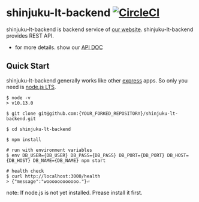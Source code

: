 # shinjuku-lt-backend [![CircleCI](https://circleci.com/gh/shinjuku-lt/shinjuku-lt-backend/tree/master.svg?style=svg)](https://circleci.com/gh/shinjuku-lt/shinjuku-lt-backend/tree/master)

shinjuku-lt-backend is backend service of [our website](https://shinjukult.tk/). 
shinjuku-lt-backend provides REST API.
* for more details. show our [API DOC](https://shinjukult.docs.apiary.io/)

## Quick Start

shinjuku-lt-backend generally works like other [express](https://expressjs.com/) apps.
So only you need is [node.js LTS](https://nodejs.org/ja/).


```shell
$ node -v
> v10.13.0

$ git clone git@github.com:{YOUR_FORKED_REPOSITORY}/shinjuku-lt-backend.git

$ cd shinjuku-lt-backend

$ npm install

# run with environment variables
$ env DB_USER={DB_USER} DB_PASS={DB_PASS} DB_PORT={DB_PORT} DB_HOST={DB_HOST} DB_NAME={DB_NAME} npm start

# health check
$ curl http://localhost:3000/health
> {"message":"woooooooooooo."}⏎
```

note: If node.js is not yet installed. Prease install it first.
